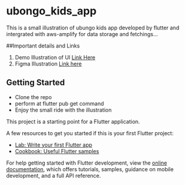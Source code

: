 # ubongo_kids_app

This is a small illustration of ubungo kids app developed by flutter and intergrated with aws-amplify for data storage and fetchings...






##Important details and Links

1. Demo Illustration of UI [Link Here](https://app.flutterflow.io/run/61HRfb0rtcrf4zagGV0D)
2. Figma Illustration [Link here](https://www.figma.com/proto/3oahy9bQZgl7ZCaSlxmr5j/SE_practical_interview?node-id=0%3A1&scaling=scale-down&page-id=0%3A1)







## Getting Started

- Clone the repo 
- perform at flutter pub get command 
- Enjoy the small ride with the illustration


This project is a starting point for a Flutter application.

A few resources to get you started if this is your first Flutter project:

- [Lab: Write your first Flutter app](https://docs.flutter.dev/get-started/codelab)
- [Cookbook: Useful Flutter samples](https://docs.flutter.dev/cookbook)

For help getting started with Flutter development, view the
[online documentation](https://docs.flutter.dev/), which offers tutorials,
samples, guidance on mobile development, and a full API reference.
